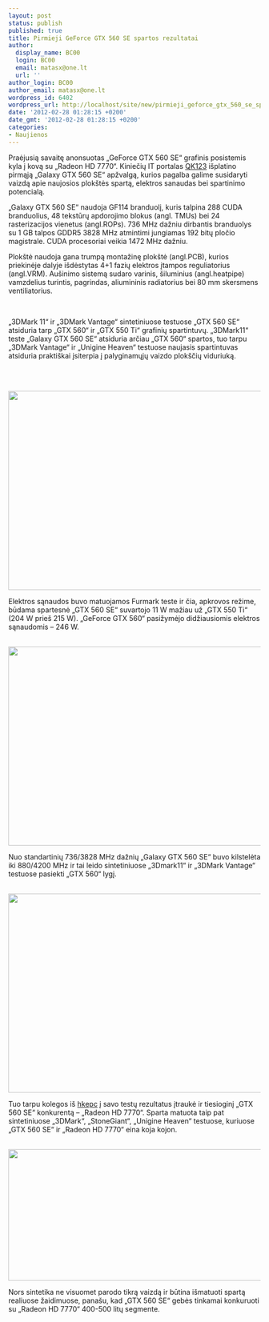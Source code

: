```yaml
---
layout: post
status: publish
published: true
title: Pirmieji GeForce GTX 560 SE spartos rezultatai
author:
  display_name: BC00
  login: BC00
  email: matasx@one.lt
  url: ''
author_login: BC00
author_email: matasx@one.lt
wordpress_id: 6402
wordpress_url: http://localhost/site/new/pirmieji_geforce_gtx_560_se_spartos_rezultatai/
date: '2012-02-28 01:28:15 +0200'
date_gmt: '2012-02-28 01:28:15 +0200'
categories:
- Naujienos
---
```

<p>
	Praėjusią savaitę anonsuotas „GeForce GTX 560 SE“ grafinis posistemis kyla į kovą su „Radeon HD 7770“. Kiniečių IT portalas <a href=http://www.qk123.com/2012/02/review-nvidia-geforce-gtx-560-se-part1/">QK123</a> išplatino pirmąją „Galaxy GTX 560 SE“ apžvalgą, kurios pagalba galime susidaryti vaizdą apie naujosios plokštės spartą, elektros sanaudas bei spartinimo potencialą.</p>
<p>
	„Galaxy GTX 560 SE“ naudoja GF114 branduolį, kuris talpina 288 CUDA branduolius, 48 tekstūrų apdorojimo blokus (angl. TMUs) bei 24 rasterizacijos vienetus (angl.ROPs). 736 MHz dažniu dirbantis branduolys su 1 GB talpos GDDR5 3828 MHz atmintimi jungiamas 192 bitų pločio magistrale. CUDA procesoriai veikia 1472 MHz dažniu.</p>
<p>
	Plokštė naudoja gana trumpą montažinę plokštė (angl.PCB), kurios priekinėje dalyje išdėstytas 4+1 fazių elektros įtampos reguliatorius (angl.VRM). Aušinimo sistemą sudaro varinis, šiluminius (angl.heatpipe) vamzdelius turintis, pagrindas, aliumininis radiatorius bei 80 mm skersmens ventiliatorius.</p>
<p>
<center><br />
	<img alt="" src="http://technews.lt/upload/201a.jpg" /></p>
<p></center></p>
<p>
	„3DMark 11“ ir „3DMark Vantage“ sintetiniuose testuose „GTX 560 SE“ atsiduria tarp „GTX 560“ ir „GTX 550 Ti“ grafinių spartintuvų. „3DMark11“ teste „Galaxy GTX 560 SE“ atsiduria arčiau „GTX 560“ spartos, tuo tarpu „3DMark Vantage“ ir „Unigine Heaven“ testuose naujasis spartintuvas atsiduria praktiškai įsiterpia į palyginamųjų vaizdo plokščių viduriuką.</p>
<p>
<center><br />
	<img alt="" src="http://technews.lt/upload/210c.jpg" /></p>
<p></center></p>
<p>
<center><br />
	<img alt="" src="http://technews.lt/upload/210d.jpg" style="width: 620px; height: 398px;" /></p>
<p></center></p>
<p>
	Elektros sąnaudos buvo matuojamos Furmark teste ir čia, apkrovos režime, būdama spartesnė „GTX 560 SE“ suvartojo 11 W mažiau už „GTX 550 Ti“ (204 W prieš 215 W). „GeForce GTX 560“ pasižymėjo didžiausiomis elektros sąnaudomis – 246 W.</p>
<p>
<center><br />
	<img alt="" src="http://technews.lt/upload/210e.jpg" style="width: 620px; height: 398px;" /></p>
<p></center></p>
<p>
	Nuo standartinių 736/3828 MHz dažnių „Galaxy GTX 560 SE“ buvo kilstelėta iki 880/4200 MHz ir tai leido sintetiniuose „3Dmark11“ ir „3DMark Vantage“ testuose pasiekti „GTX 560“ lygį.</p>
<p>
<center><br />
	<img alt="" src="http://technews.lt/upload/210f.jpg" style="width: 620px; height: 398px;" /></p>
<p></center></p>
<p>
	Tuo tarpu kolegos iš <a href=http://www.hkepc.com/7584">hkepc</a> į savo testų rezultatus įtraukė ir tiesioginį „GTX 560 SE“ konkurentą – „Radeon HD 7770“. Sparta matuota taip pat sintetiniuose „3DMark“, „StoneGiant“, „Unigine Heaven“ testuose, kuriuose „GTX 560 SE“ ir „Radeon HD 7770“ eina koja kojon.</p>
<p>
<center><br />
	<img alt="" src="http://technews.lt/upload/gtx560-se-vs-hd7770.jpg" style="width: 620px; height: 263px;" /></p>
<p></center></p>
<p>
	Nors sintetika ne visuomet parodo tikrą vaizdą ir būtina išmatuoti spartą realiuose žaidimuose, panašu, kad „GTX 560 SE“ gebės tinkamai konkuruoti su „Radeon HD 7770“ 400-500 litų segmente.</p>
